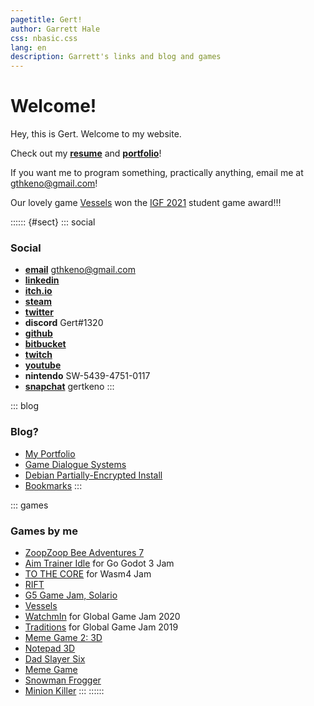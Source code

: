 ```yaml
---
pagetitle: Gert!
author: Garrett Hale
css: nbasic.css
lang: en
description: Garrett's links and blog and games
---
```


# Welcome!

Hey, this is Gert. Welcome to my website.

Check out my [**resume**](resume/) and [**portfolio**](portfolio/)!

If you want me to program something, practically anything, email me at <gthkeno@gmail.com>!

Our lovely game [Vessels](https://vesselsgame.com/) won the [IGF 2021](https://igf.com/2021)
student game award!!!

:::::: {#sect}
::: social
### Social

- [**email**](mailto:gthkeno@gmail.com) gthkeno@gmail.com
- [**linkedin**](https://www.linkedin.com/in/garrett-hale-43b907b9/)
- [**itch.io**](https://gertkeno.itch.io/)
- [**steam**](https://steamcommunity.com/id/gertman)
- [**twitter**](https://twitter.com/gertkeno)
- **discord** Gert#1320
- [**github**](https://github.com/Gertkeno)
- [**bitbucket**](https://bitbucket.org/Gertkeno/)
- [**twitch**](https://www.twitch.tv/gert_h)
- [**youtube**](https://www.youtube.com/user/cptgthkeno/videos)
- **nintendo** SW-5439-4751-0117
- [**snapchat**](Snapchat-1915470728.jpg) gertkeno
:::

::: blog
### Blog?

- [My Portfolio](portfolio/)
- [Game Dialogue Systems](dialogue-systems/)
- [Debian Partially-Encrypted Install](half-crypto/)
- [Bookmarks](bookmarks/)
:::

::: games
### Games by me

- [ZoopZoop Bee Adventures 7](https://zoopzoopadventures.com/)
- [Aim Trainer Idle](https://hankik.itch.io/aim-trainer-idle) for Go Godot 3 Jam
- [TO THE CORE](https://gertkeno.itch.io/to-the-core) for Wasm4 Jam
- [RIFT](https://www.trionworlds.com/rift/en/)
- [G5 Game Jam, Solario](https://solariogame.itch.io/solario)
- [Vessels](https://store.steampowered.com/app/1371330/Vessels/)
- [WatchmIn](https://globalgamejam.org/2020/games/global-game-jam-2020-2) for
  Global Game Jam 2020
- [Traditions](https://globalgamejam.org/2019/games/traditions) for Global Game
  Jam 2019
- [Meme Game 2: 3D](https://bitbucket.org/Gertkeno/meme-game-23d/downloads/)
- [Notepad 3D](https://bitbucket.org/Gertkeno/notepad3d/downloads/)
- [Dad Slayer Six](https://gamejolt.com/games/dad-slayer-six/166188)
- [Meme Game](https://gamejolt.com/games/meme-game/163369)
- [Snowman Frogger](https://gamejolt.com/games/snowman-frogger/115638)
- [Minion Killer](https://gamejolt.com/games/minion-killer/79776)
:::
::::::
